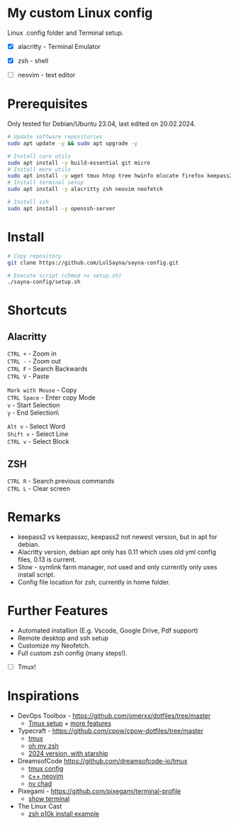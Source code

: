 # My custom Linux config

Linux .config folder and Terminal setup.

- [x] alacritty - Terminal Emulator
- [x] zsh - shell
- [ ] neovim - text editor


# Prerequisites

Only tested for Debian/Ubuntu 23.04, last edited on 20.02.2024.
```bash
# Update software repositories
sudo apt update -y && sudo apt upgrade -y

# Install core utils
sudo apt install -y build-essential git micro
# Install more utils
sudo apt install -y wget tmux htop tree hwinfo mlocate firefox keepass2 fzf tldr
# Install terminal setup
sudo apt install -y alacritty zsh neovim neofetch  

# Install ssh
sudo apt install -y openssh-server
```


# Install
```bash
# Copy repository
git clone https://github.com/LolSayna/sayna-config.git

# Execute script (chmod +x setup.sh)
./sayna-config/setup.sh
```


# Shortcuts
## Alacritty
`CTRL +` - Zoom in\
`CTRL -` - Zoom out\
`CTRL F` - Search Backwards\
`CTRL V` - Paste

`Mark with Mouse` - Copy\
`CTRL Space` - Enter copy Mode\
`v` - Start Selection\
`y` - End Selection\

`Alt v` - Select Word\
`Shift v` - Select Line\
`CTRL v` - Select Block

## ZSH
`CTRL R` - Search previous commands\
`CTRL L` - Clear screen


# Remarks
* keepass2 vs keepassxc, keepass2 not newest version, but in apt for debian.
* Alacritty version, debian apt only has 0.11 which uses old yml config files, 0.13 is current.
* Stow - symlink farm manager, not used and only currently only uses install script.
* Config file location for zsh, currently in home folder.

# Further Features
* Automated installion (E.g. Vscode, Google Drive, Pdf support)
* Remote desktop and ssh setup
* Customize my Neofetch.
* Full custom zsh config (many steps!).
* [ ] Tmux!


# Inspirations
* DevOps Toolbox - https://github.com/omerxx/dotfiles/tree/master
  * [Tmux setup](https://www.youtube.com/watch?v=GH3kpsbbERo&list=PLmcTCfaoOo_huhLl9_i6IOjiqURVDgEFB&index=21) + [more features](https://www.youtube.com/watch?v=_hnuEdrM-a0)
* Typecraft - https://github.com/cpow/cpow-dotfiles/tree/master
  * [tmux](https://www.youtube.com/watch?v=H70lULWJeig&list=WL&index=8)
  * [oh my zsh](https://www.youtube.com/watch?v=wNQpDWLs4To&list=PLsz00TDipIfct4F3pHv6_uI9OyjphQEGZ)
  * [2024 version, with starship](https://www.youtube.com/watch?v=ZDV4edcaXSY)
* DreamsofCode https://github.com/dreamsofcode-io/tmux
  * [tmux config](https://www.youtube.com/watch?v=DzNmUNvnB04&list=WL&index=7&t=668s) 
  * [c++ neovim](https://www.youtube.com/watch?v=lsFoZIg-oDs&list=WL&index=6&t=52s)
  * [nv chad](https://www.youtube.com/watch?v=Mtgo-nP_r8Y&list=WL&index=5&t=53s)
* Pixegami - https://github.com/pixegami/terminal-profile
  * [show terminal](https://www.youtube.com/watch?v=UvY5aFHNoEw)
* The Linux Cast
  * [zsh p10k install example](https://www.youtube.com/watch?v=oR8v9uOCq0E)

